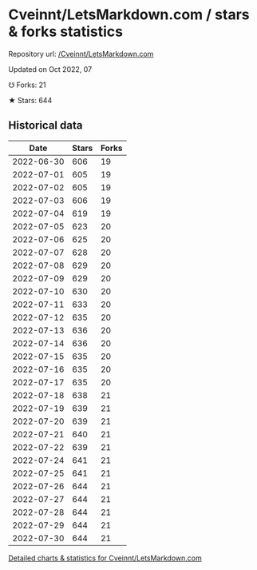 # Cveinnt/LetsMarkdown.com / stars & forks statistics

Repository url: [/Cveinnt/LetsMarkdown.com](https://github.com/Cveinnt/LetsMarkdown.com)

Updated on Oct 2022, 07

☋ Forks: 21

★ Stars: 644

## Historical data
| Date | Stars | Forks |
|------|-------|-------|
| 2022-06-30 | 606 | 19 | 
| 2022-07-01 | 605 | 19 | 
| 2022-07-02 | 605 | 19 | 
| 2022-07-03 | 606 | 19 | 
| 2022-07-04 | 619 | 19 | 
| 2022-07-05 | 623 | 20 | 
| 2022-07-06 | 625 | 20 | 
| 2022-07-07 | 628 | 20 | 
| 2022-07-08 | 629 | 20 | 
| 2022-07-09 | 629 | 20 | 
| 2022-07-10 | 630 | 20 | 
| 2022-07-11 | 633 | 20 | 
| 2022-07-12 | 635 | 20 | 
| 2022-07-13 | 636 | 20 | 
| 2022-07-14 | 636 | 20 | 
| 2022-07-15 | 635 | 20 | 
| 2022-07-16 | 635 | 20 | 
| 2022-07-17 | 635 | 20 | 
| 2022-07-18 | 638 | 21 | 
| 2022-07-19 | 639 | 21 | 
| 2022-07-20 | 639 | 21 | 
| 2022-07-21 | 640 | 21 | 
| 2022-07-22 | 639 | 21 | 
| 2022-07-24 | 641 | 21 | 
| 2022-07-25 | 641 | 21 | 
| 2022-07-26 | 644 | 21 | 
| 2022-07-27 | 644 | 21 | 
| 2022-07-28 | 644 | 21 | 
| 2022-07-29 | 644 | 21 | 
| 2022-07-30 | 644 | 21 | 


[Detailed charts & statistics for Cveinnt/LetsMarkdown.com](https://reviewgithub.com/rep/Cveinnt/LetsMarkdown.com)
